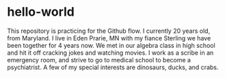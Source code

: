 # hello-world
This repository is practicing for the Github flow. 
I currently 20 years old, from Maryland. I live in Eden Prarie, MN with my fiance Sterling we have been together for 4 years now. We met in our algebra class in high school and hit it off cracking jokes and watching movies. I work as a scribe in an emergency room, and strive to go to medical school to become a psychiatrist. A few of my special interests are dinosaurs, ducks, and crabs. 
